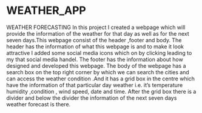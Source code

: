 # WEATHER_APP
WEATHER FORECASTING
In this project I created a webpage which will provide the information of the weather for that day as well as for the next seven days.This webpage consist of the header ,footer and body.
The header has the information of what this webpage is and to make it look attractive I added some social media icons which on by clicking leading to my that social media handel.
The footer has the information about how designed and developed this webpage.
The body of the webpage has a search box on the top right corner by which we can search the cities and can access the weather condition .And it has a grid box in the centre which have the information of that particular day weather i.e. it’s temperature humidity ,condition , wind speed, date and time. 
After the grid box there is a divider and below the divider the information of the next seven days weather forecast is there.
